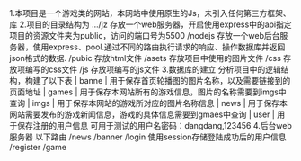 1.本项目是一个游戏类的网站，本网站中使用原生的Js，未引入任何第三方框架、库
2.项目的目录结构为
    .../jz 存放一个web服务器，开启使用express中的api指定项目的资源文件夹为public，访问的端口号为5500
        /nodejs 存放一个web后台服务器，使用express、pool.通过不同的路由执行请求的响应、操作数据库并返回json格式的数据.
        /pubic 存放html文件
            /asets  存放项目中使用的图片文件
            /css    存放项编写的css文件
            /js     存放项编写的js文件
3.数据库的建立
    分析项目中的逻辑结构，构建了以下表
        | banne  | 
            用于保存首页轮播图的图片名称，以及需要链接到的页面地址
        | games  |
            用于保存本网站所有的游戏信息，图片的名称需要到imgs中查询
        | imgs   |
            用于保存本网站的游戏所对应的图片名称信息
        | news |
            用于保存本网站需要发布的游戏新闻信息，游戏的具体信息需要到gmaes中查询
        | user   |
            用于保存注册的用户信息 可用于测试的用户名密码：dangdang,123456
4.后台web服务器
    以下路由
        /news
        /banner
        /login
            使用session存储登陆成功后的用户信息
        /register
        /game

        
        
